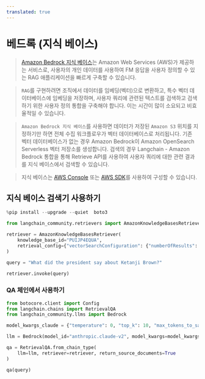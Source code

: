 ```yaml
---
translated: true
---
```


# 베드록 (지식 베이스)

> [Amazon Bedrock 지식 베이스](https://aws.amazon.com/bedrock/knowledge-bases/)는 Amazon Web Services (AWS)가 제공하는 서비스로, 사용자의 개인 데이터를 사용하여 FM 응답을 사용자 정의할 수 있는 RAG 애플리케이션을 빠르게 구축할 수 있습니다.

> `RAG`를 구현하려면 조직에서 데이터를 임베딩(벡터)으로 변환하고, 특수 벡터 데이터베이스에 임베딩을 저장하며, 사용자 쿼리에 관련된 텍스트를 검색하고 검색하기 위한 사용자 정의 통합을 구축해야 합니다. 이는 시간이 많이 소요되고 비효율적일 수 있습니다.

> `Amazon Bedrock 지식 베이스`를 사용하면 데이터가 저장된 `Amazon S3` 위치를 지정하기만 하면 전체 수집 워크플로우가 벡터 데이터베이스로 처리됩니다. 기존 벡터 데이터베이스가 없는 경우 Amazon Bedrock이 Amazon OpenSearch Serverless 벡터 저장소를 생성합니다. 검색의 경우 Langchain - Amazon Bedrock 통합을 통해 Retrieve API를 사용하여 사용자 쿼리에 대한 관련 결과를 지식 베이스에서 검색할 수 있습니다.

> 지식 베이스는 [AWS Console](https://aws.amazon.com/console/) 또는 [AWS SDK](https://aws.amazon.com/developer/tools/)를 사용하여 구성할 수 있습니다.

## 지식 베이스 검색기 사용하기

```python
%pip install --upgrade --quiet  boto3
```

```python
from langchain_community.retrievers import AmazonKnowledgeBasesRetriever

retriever = AmazonKnowledgeBasesRetriever(
    knowledge_base_id="PUIJP4EQUA",
    retrieval_config={"vectorSearchConfiguration": {"numberOfResults": 4}},
)
```

```python
query = "What did the president say about Ketanji Brown?"

retriever.invoke(query)
```

### QA 체인에서 사용하기

```python
from botocore.client import Config
from langchain.chains import RetrievalQA
from langchain_community.llms import Bedrock

model_kwargs_claude = {"temperature": 0, "top_k": 10, "max_tokens_to_sample": 3000}

llm = Bedrock(model_id="anthropic.claude-v2", model_kwargs=model_kwargs_claude)

qa = RetrievalQA.from_chain_type(
    llm=llm, retriever=retriever, return_source_documents=True
)

qa(query)
```
